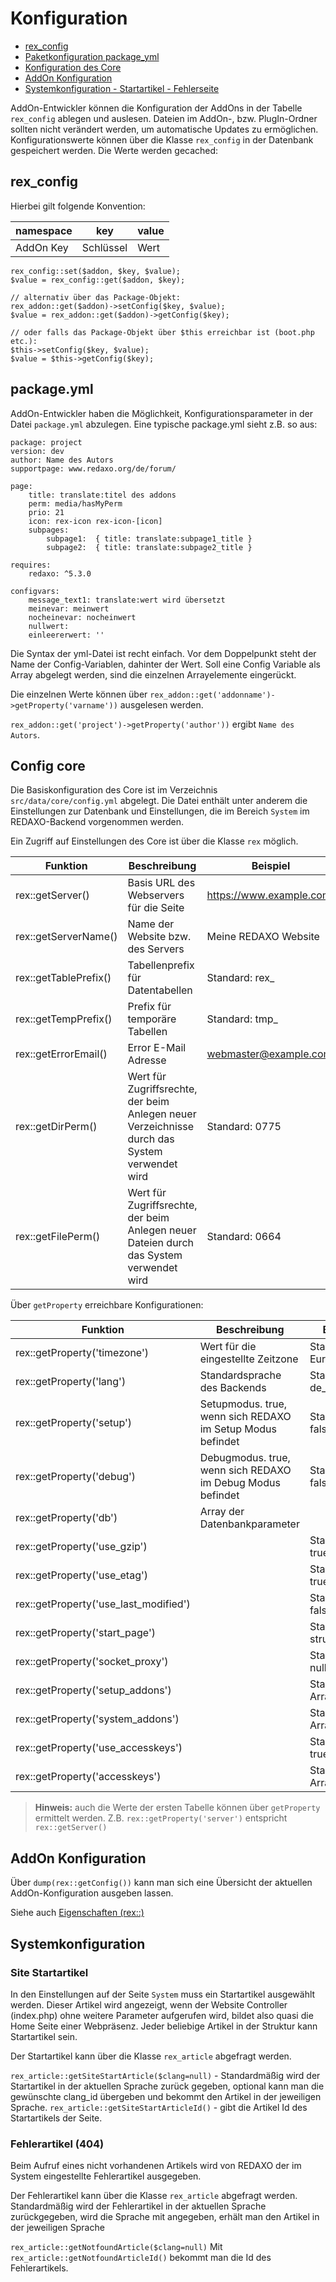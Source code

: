 # Konfiguration

- [rex_config](#rex_config)
- [Paketkonfiguration package_yml](#package_yml)
- [Konfiguration des Core](#core)
- [AddOn Konfiguration](#addon_config)
- [Systemkonfiguration - Startartikel - Fehlerseite](#sysconf)


AddOn-Entwickler können die Konfiguration der AddOns in der Tabelle `rex_config` ablegen und auslesen. Dateien im AddOn-, bzw. PlugIn-Ordner sollten nicht verändert werden, um automatische Updates zu ermöglichen. Konfigurationswerte können über die Klasse `rex_config` in der Datenbank gespeichert werden. Die Werte werden gecached:

<a name="rex_config"></a>
## rex_config

Hierbei gilt folgende Konvention:

namespace | key | value
------------- | ------------- | -------------
AddOn Key | Schlüssel | Wert

```
rex_config::set($addon, $key, $value);
$value = rex_config::get($addon, $key);

// alternativ über das Package-Objekt:
rex_addon::get($addon)->setConfig($key, $value);
$value = rex_addon::get($addon)->getConfig($key);

// oder falls das Package-Objekt über $this erreichbar ist (boot.php etc.):
$this->setConfig($key, $value);
$value = $this->getConfig($key);
``` 

<a name="package_yml"></a>
## package.yml

AddOn-Entwickler haben die Möglichkeit, Konfigurationsparameter in der Datei `package.yml` abzulegen. Eine typische package.yml sieht z.B. so aus:

```
package: project
version: dev
author: Name des Autors
supportpage: www.redaxo.org/de/forum/

page:
    title: translate:titel des addons
    perm: media/hasMyPerm
    prio: 21
    icon: rex-icon rex-icon-[icon]
    subpages:
        subpage1:  { title: translate:subpage1_title }
        subpage2:  { title: translate:subpage2_title }

requires:
    redaxo: ^5.3.0

configvars:
    message_text1: translate:wert wird übersetzt
    meinevar: meinwert
    nocheinevar: nocheinwert
    nullwert:        
    einleererwert: ''
```

Die Syntax der yml-Datei ist recht einfach. Vor dem Doppelpunkt steht der Name der Config-Variablen, dahinter der Wert. Soll eine Config Variable als Array abgelegt werden, sind die einzelnen Arrayelemente eingerückt.

Die einzelnen Werte können über `rex_addon::get('addonname')->getProperty('varname'))` ausgelesen werden.

`rex_addon::get('project')->getProperty('author'))` ergibt `Name des Autors`.


<a name="core"></a>
## Config core

Die Basiskonfiguration des Core ist im Verzeichnis `src/data/core/config.yml` abgelegt. Die Datei enthält unter anderem die Einstellungen zur Datenbank und Einstellungen, die im Bereich `System` im REDAXO-Backend vorgenommen werden.

Ein Zugriff auf Einstellungen des Core ist über die Klasse `rex` möglich.

Funktion | Beschreibung | Beispiel
------------- | ------------- | -------------
rex::getServer() | Basis URL des Webservers für die Seite | https://www.example.com/
rex::getServerName() | Name der Website bzw. des Servers | Meine REDAXO Website
rex::getTablePrefix() | Tabellenprefix für Datentabellen | Standard: rex_
rex::getTempPrefix() | Prefix für temporäre Tabellen | Standard: tmp_
rex::getErrorEmail() | Error E-Mail Adresse | webmaster@example.com
rex::getDirPerm() | Wert für Zugriffsrechte, der beim Anlegen neuer Verzeichnisse durch das System verwendet wird | Standard: 0775
rex::getFilePerm() | Wert für Zugriffsrechte, der beim Anlegen neuer Dateien durch das System verwendet wird | Standard: 0664

Über `getProperty` erreichbare Konfigurationen:

Funktion | Beschreibung | Beispiel
------------- | ------------- | -------------
rex::getProperty('timezone') | Wert für die eingestellte Zeitzone |Standard: Europe/Berlin
rex::getProperty('lang') | Standardsprache des Backends | Standard: de_de
rex::getProperty('setup') | Setupmodus. true, wenn sich REDAXO im Setup Modus befindet |Standard: false
rex::getProperty('debug') | Debugmodus. true, wenn sich REDAXO im Debug Modus befindet |Standard: false
rex::getProperty('db') |Array der Datenbankparameter |
rex::getProperty('use_gzip') | | Standard: true
rex::getProperty('use_etag') | | Standard: true
rex::getProperty('use_last_modified') | | Standard: false
rex::getProperty('start_page') | | Standard: structure
rex::getProperty('socket_proxy') | | Standard: null
rex::getProperty('setup_addons') | | Standard: Array
rex::getProperty('system_addons') | | Standard: Array
rex::getProperty('use_accesskeys') | | Standard: true
rex::getProperty('accesskeys') | | Standard: Array

> **Hinweis:** auch die Werte der ersten Tabelle können über `getProperty` ermittelt werden. Z.B. `rex::getProperty('server')` entspricht `rex::getServer()`

<a name="addon_config"></a>
## AddOn Konfiguration

Über `dump(rex::getConfig())` kann man sich eine Übersicht der aktuellen AddOn-Konfiguration ausgeben lassen.

Siehe auch [Eigenschaften (rex::)](/{{path}}/{{version}}/eigenschaften)


<a name="sysconf"></a>
## Systemkonfiguration

### Site Startartikel

In den Einstellungen auf der Seite `System` muss ein Startartikel ausgewählt werden. Dieser Artikel wird angezeigt, wenn der Website Controller (index.php) ohne weitere Parameter aufgerufen wird, bildet also quasi die Home Seite einer Webpräsenz. Jeder beliebige Artikel in der Struktur kann Startartikel sein.

Der Startartikel kann über die Klasse `rex_article` abgefragt werden.

`rex_article::getSiteStartArticle($clang=null)` - Standardmäßig wird der Startartikel in der aktuellen Sprache zurück gegeben, optional kann man die gewünschte clang_id übergeben und bekommt den Artikel in der jeweiligen Sprache.
`rex_article::getSiteStartArticleId()` - gibt die Artikel Id des Startartikels der Seite.

### Fehlerartikel (404)

Beim Aufruf eines nicht vorhandenen Artikels wird von REDAXO der im System eingestellte Fehlerartikel ausgegeben.

Der Fehlerartikel kann über die Klasse `rex_article` abgefragt werden. Standardmäßig wird der Fehlerartikel in der aktuellen Sprache zurückgegeben, wird die Sprache mit angegeben, erhält man den Artikel in der jeweiligen Sprache

`rex_article::getNotfoundArticle($clang=null)`
Mit `rex_article::getNotfoundArticleId()` bekommt man die Id des Fehlerartikels.


